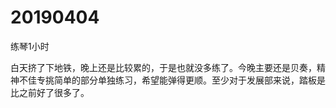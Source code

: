 # 20190404

练琴1小时

白天挤了下地铁，晚上还是比较累的，于是也就没多练了。今晚主要还是贝奏，精神不佳专挑简单的部分单独练习，希望能弹得更顺。至少对于发展部来说，踏板是比之前好了很多了。
